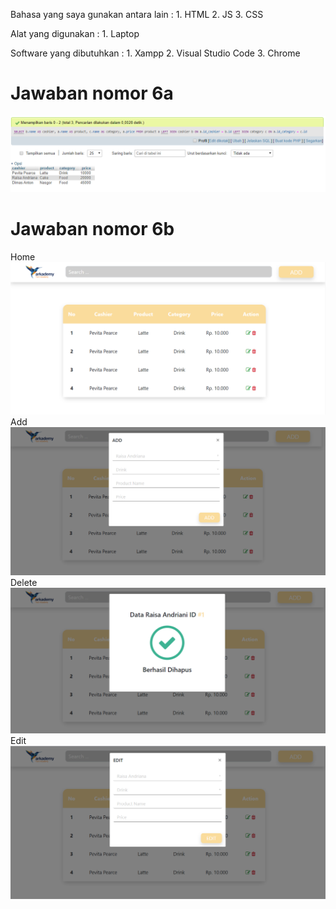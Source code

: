 Bahasa yang saya gunakan antara lain :
    1. HTML
    2. JS
    3. CSS

Alat yang digunakan :
    1. Laptop

Software yang dibutuhkan :
    1. Xampp
    2. Visual Studio Code
    3. Chrome

Jawaban nomor 6a
================
![](6a/Capture.PNG)

Jawaban nomor 6b
================
Home
![](6b/Capture.PNG)
Add
![](6b/Capture2.PNG)
Delete
![](6b/Capture3.PNG)
Edit
![](6b/Capture4.PNG)
